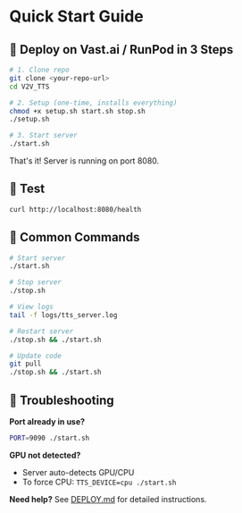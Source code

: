 # Quick Start Guide

## 🚀 Deploy on Vast.ai / RunPod in 3 Steps

```bash
# 1. Clone repo
git clone <your-repo-url>
cd V2V_TTS

# 2. Setup (one-time, installs everything)
chmod +x setup.sh start.sh stop.sh
./setup.sh

# 3. Start server
./start.sh
```

That's it! Server is running on port 8080.

## 🧪 Test

```bash
curl http://localhost:8080/health
```

## 📝 Common Commands

```bash
# Start server
./start.sh

# Stop server
./stop.sh

# View logs
tail -f logs/tts_server.log

# Restart server
./stop.sh && ./start.sh

# Update code
git pull
./stop.sh && ./start.sh
```

## 🔧 Troubleshooting

**Port already in use?**
```bash
PORT=9090 ./start.sh
```

**GPU not detected?**
- Server auto-detects GPU/CPU
- To force CPU: `TTS_DEVICE=cpu ./start.sh`

**Need help?**
See [DEPLOY.md](DEPLOY.md) for detailed instructions.

